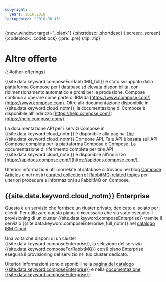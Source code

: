```yaml
---
copyright:
  years: 2016,2018
lastupdated: "2018-06-13"
---
```


{:new_window: target="_blank"}
{:shortdesc: .shortdesc}
{:screen: .screen}
{:codeblock: .codeblock}
{:pre: .pre}
{:tip: .tip}

# Altre offerte
{: #other-offerings}

{{site.data.keyword.composeForRabbitMQ_full}} è stato sviluppato dalla piattaforma Compose per i database ad elevata disponibilità, con ridimensionamento automatico e pronti per la produzione. Compose continua a operare come parte di IBM da [https://www.compose.com/](https://www.compose.com). Oltre alla documentazione disponibile in {{site.data.keyword.cloud_notm}}, la documentazione di Compose è disponibile all'indirizzo [https://help.compose.com/](https://help.compose.com/).

La documentazione API per i servizi Compose in {{site.data.keyword.cloud_notm}} è disponibile alla pagina [The {{site.data.keyword.cloud_notm}} Compose API](https://www.compose.com/articles/the-ibm-cloud-compose-api/). Tale API è basata sull'API Compose completa per la piattaforma Compose e Compose. La documentazione di riferimento completa per tale API {{site.data.keyword.cloud_notm}} è disponibile all'indirizzo [https://apidocs.compose.com/](https://apidocs.compose.com/).

Ulteriori informazioni utili correlate al database si trovano nel blog [Compose Articles](https://www.compose.com/articles/) e nei nostri [curated collection of RabbitMQ-related topics](https://www.compose.com/articles/curated-collection-rabbitmq/) per ulteriori procedure e informazioni su RabbitMQ on Compose.

## {{site.data.keyword.cloud_notm}} Enterprise

Questo è un servizio che fornisce un cluster privato, dedicato e isolato per i clienti. Per utilizzare questo piano, è necessario che sia stato eseguito il provisioning di un cluster {{site.data.keyword.composeEnterprise}} tramite il servizio {{site.data.keyword.composeEnterprise_full_notm}} nel [catalogo IBM Cloud](https://console.{DomainName}.net/catalog/).

Una volta che disponi di un cluster {{site.data.keyword.composeEnterprise}}, la selezione del servizio {{site.data.keyword.composeForRabbitMQ}} con il piano Enterprise eseguirà il provisioning del servizio nel tuo cluster dedicato. 

Ulteriori informazioni sono disponibili nella [pagina del catalogo {{site.data.keyword.composeEnterprise}}](https://console.{DomainName}/catalog/services/compose-enterprise) e nella [documentazione {{site.data.keyword.composeEnterprise}}](https://console.{DomainName}/docs/services/ComposeEnterprise/index.html#about-compose-enterprise).
